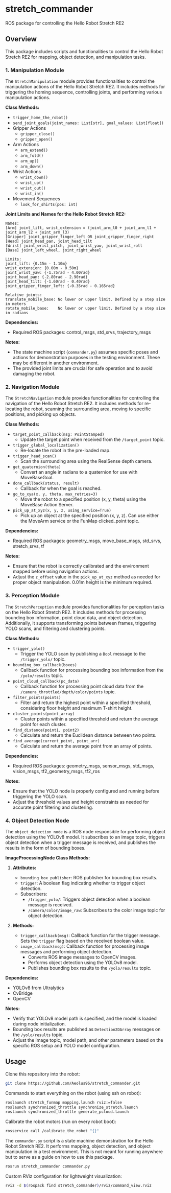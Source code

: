 # stretch_commander

ROS package for controlling the Hello Robot Stretch RE2

## Overview

This package includes scripts and functionalities to control the Hello Robot Stretch RE2 for mapping, object detection, and manipulation tasks.

### 1. Manipulation Module

The `StretchManipulation` module provides functionalities to control the manipulation actions of the Hello Robot Stretch RE2. It includes methods for triggering the homing sequence, controlling joints, and performing various manipulation actions.

**Class Methods:**

- `trigger_home_the_robot()`
- `send_joint_goals(joint_names: List[str], goal_values: List[float])`
- Gripper Actions
  - `gripper_close()`
  - `gripper_open()`
- Arm Actions
  - `arm_extend()`
  - `arm_fold()`
  - `arm_up()`
  - `arm_down()`
- Wrist Actions
  - `wrist_down()`
  - `wrist_up()`
  - `wrist_out()`
  - `wrist_in()`
- Movement Sequences
  - `look_for_shirts(pos: int)`

**Joint Limits and Names for the Hello Robot Stretch RE2:**

```plaintext
Names:
[Arm] joint_lift, wrist_extension = (joint_arm_l0 + joint_arm_l1 + joint_arm_l2 + joint_arm_l3)
[Gripper] joint_gripper_finger_left OR joint_gripper_finger_right
[Head] joint_head_pan, joint_head_tilt
[Wrist] joint_wrist_pitch, joint_wrist_yaw, joint_wrist_roll
[Base] joint_left_wheel, joint_right_wheel

Limits:
joint_lift: {0.15m - 1.10m}
wrist_extension: {0.00m - 0.50m}
joint_wrist_yaw: {-1.75rad - 4.00rad}
joint_head_pan: {-2.80rad - 2.90rad}
joint_head_tilt: {-1.60rad - 0.40rad}
joint_gripper_finger_left: {-0.35rad - 0.165rad}

Relative joints:
translate_mobile_base: No lower or upper limit. Defined by a step size in meters
rotate_mobile_base:    No lower or upper limit. Defined by a step size in radians
```

**Dependencies:**

- Required ROS packages: control_msgs, std_srvs, trajectory_msgs

**Notes:**

- The state machine script (`commander.py`) assumes specific poses and actions for demonstration purposes in the testing environment. These may be different in another environment.
- The provided joint limits are crucial for safe operation and to avoid damaging the robot.

### 2. Navigation Module

The `StretchNavigation` module provides functionalities for controlling the navigation of the Hello Robot Stretch RE2. It includes methods for re-locating the robot, scanning the surrounding area, moving to specific positions, and picking up objects.

**Class Methods:**

- `target_point_callback(msg: PointStamped)`
  - Update the target point when received from the `/target_point` topic.
- `trigger_global_localization()`
  - Re-locate the robot in the pre-loaded map.
- `trigger_head_scan()`
  - Scan the surrounding area using the RealSense depth camera.
- `get_quaternion(theta)`
  - Convert an angle in radians to a quaternion for use with MoveBaseGoal.
- `done_callback(status, result)`
  - Callback for when the goal is reached.
- `go_to_xya(x, y, theta, max_retries=3)`
  - Move the robot to a specified position (x, y, theta) using the MoveBase Action Server.
- `pick_up_at_xyz(x, y, z, using_service=True)`
  - Pick up an object at the specified position (x, y, z). Can use either the MoveArm service or the FunMap clicked_point topic.

**Dependencies:**

- Required ROS packages: geometry_msgs, move_base_msgs, std_srvs, stretch_srvs, tf

**Notes:**

- Ensure that the robot is correctly calibrated and the environment mapped before using navigation actions.
- Adjust the `z_offset` value in the `pick_up_at_xyz` method as needed for proper object manipulation. 0.01m height is the minimum required.

### 3. Perception Module

The `StretchPerception` module provides functionalities for perception tasks on the Hello Robot Stretch RE2. It includes methods for processing bounding box information, point cloud data, and object detection. Additionally, it supports transforming points between frames, triggering YOLO scans, and filtering and clustering points.

**Class Methods:**

- `trigger_yolo()`
  - Trigger the YOLO scan by publishing a `Bool` message to the `/trigger_yolo/` topic.
- `bounding_box_callback(boxes)`
  - Callback function for processing bounding box information from the `/yolo/results` topic.
- `point_cloud_callback(pc_data)`
  - Callback function for processing point cloud data from the `/camera_throttled/depth/color/points` topic.
- `filter_points(points)`
  - Filter and return the highest point within a specified threshold, considering floor height and maximum T-shirt height.
- `cluster_points(point_array)`
  - Cluster points within a specified threshold and return the average point for each cluster.
- `find_distance(point1, point2)`
  - Calculate and return the Euclidean distance between two points.
- `find_average(current_point, point_arr)`
  - Calculate and return the average point from an array of points.

**Dependencies:**

- Required ROS packages: geometry_msgs, sensor_msgs, std_msgs, vision_msgs, tf2_geometry_msgs, tf2_ros

**Notes:**

- Ensure that the YOLO node is properly configured and running before triggering the YOLO scan.
- Adjust the threshold values and height constraints as needed for accurate point filtering and clustering.

### 4. Object Detection Node

The `object_detection_node` is a ROS node responsible for performing object detection using the YOLOv8 model. It subscribes to an image topic, triggers object detection when a trigger message is received, and publishes the results in the form of bounding boxes.

**ImageProcessingNode Class Methods:**

1. **Attributes:**
   - `bounding_box_publisher`: ROS publisher for bounding box results.
   - `trigger`: A boolean flag indicating whether to trigger object detection.
   - Subscribers:
     - `/trigger_yolo/`: Triggers object detection when a boolean message is received.
     - `/camera/color/image_raw`: Subscribes to the color image topic for object detection.

2. **Methods:**
   - `trigger_callback(msg)`: Callback function for the trigger message. Sets the `trigger` flag based on the received boolean value.
   - `image_callback(msg)`: Callback function for processing image messages and performing object detection.
      - Converts ROS image messages to OpenCV images.
      - Performs object detection using the YOLOv8 model.
      - Publishes bounding box results to the `/yolo/results` topic.

**Dependencies:**

- YOLOv8 from Ultralytics
- CvBridge
- OpenCV

**Notes:**

- Verify that YOLOv8 model path is specified, and the model is loaded during node initialization.
- Bounding box results are published as `Detection2DArray` messages on the `/yolo/results` topic.
- Adjust the image topic, model path, and other parameters based on the specific ROS setup and YOLO model configuration.

## Usage

Clone this repository into the robot:

```bash
git clone https://github.com/Aeolus96/stretch_commander.git
```

Commands to start everything on the robot (using ssh on robot):

```bash
roslaunch stretch_funmap mapping.launch rviz:=false
roslaunch synchronized_throttle synchronize_stretch.launch
roslaunch synchronized_throttle generate_pcloud.launch
```

Calibrate the robot motors (run on every robot boot):

```bash
rosservice call /calibrate_the_robot "{}"
```

The `commander.py` script is a state machine demonstration for the Hello Robot Stretch RE2. It performs mapping, object detection, and object manipulation in a test environment. This is not meant for running anywhere but to serve as a guide on how to use this package.

```bash
rosrun stretch_commander commander.py
```

Custom RViz configuration for lightweight visualization:

```bash
rviz -d $(rospack find stretch_commander)/rviz/command_view.rviz
```
